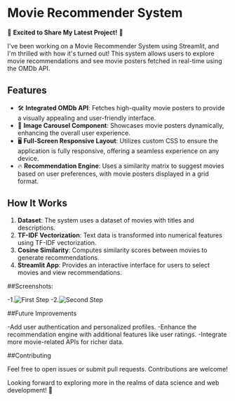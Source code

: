 # Movie Recommender System

🚀 **Excited to Share My Latest Project!** 🎥

I've been working on a Movie Recommender System using Streamlit, and I'm thrilled with how it's turned out! This system allows users to explore movie recommendations and see movie posters fetched in real-time using the OMDb API.

## Features

- 🛠 **Integrated OMDb API**: Fetches high-quality movie posters to provide a visually appealing and user-friendly interface.
- 🎡 **Image Carousel Component**: Showcases movie posters dynamically, enhancing the overall user experience.
- 🖥 **Full-Screen Responsive Layout**: Utilizes custom CSS to ensure the application is fully responsive, offering a seamless experience on any device.
- 🔥 **Recommendation Engine**: Uses a similarity matrix to suggest movies based on user preferences, with movie posters displayed in a grid format.

## How It Works

1. **Dataset**: The system uses a dataset of movies with titles and descriptions.
2. **TF-IDF Vectorization**: Text data is transformed into numerical features using TF-IDF vectorization.
3. **Cosine Similarity**: Computes similarity scores between movies to generate recommendations.
4. **Streamlit App**: Provides an interactive interface for users to select movies and view recommendations.

##Screenshots:

-1.![First Step](https://github.com/user-attachments/assets/5fdcf9bf-e261-47ca-8a9a-30b17207463a)
-2.![Second Step](https://github.com/user-attachments/assets/1ff74b15-f15f-4f85-b1fc-c95328081f43)

##Future Improvements

-Add user authentication and personalized profiles.
-Enhance the recommendation engine with additional features like user ratings.
-Integrate more movie-related APIs for richer data.

##Contributing

Feel free to open issues or submit pull requests. Contributions are welcome!

Looking forward to exploring more in the realms of data science and web development! 🚀
